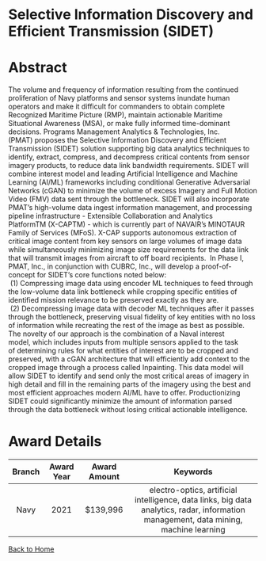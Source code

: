 
Selective Information Discovery and Efficient Transmission (SIDET)
==================================================================

# Abstract


The volume and frequency of information resulting from the continued proliferation of Navy platforms and sensor systems inundate human operators and make it difficult for commanders to obtain complete Recognized Maritime Picture (RMP), maintain actionable Maritime Situational Awareness (MSA), or make fully informed time-dominant decisions. Programs Management Analytics & Technologies, Inc. (PMAT) proposes the Selective Information Discovery and Efficient Transmission (SIDET) solution supporting big data analytics techniques to identify, extract, compress, and decompress critical contents from sensor imagery products, to reduce data link bandwidth requirements. SIDET will combine interest model and leading Artificial Intelligence and Machine Learning (AI/ML) frameworks including conditional Generative Adversarial Networks (cGAN) to minimize the volume of excess Imagery and Full Motion Video (FMV) data sent through the bottleneck. SIDET will also incorporate PMAT’s high-volume data ingest information management, and processing pipeline infrastructure - Extensible Collaboration and Analytics PlatformTM (X-CAPTM) - which is currently part of NAVAIR’s MINOTAUR Family of Services (MFoS). X-CAP supports autonomous extraction of critical image content from key sensors on large volumes of image data while simultaneously minimizing image size requirements for the data link that will transmit images from aircraft to off board recipients.  In Phase I, PMAT, Inc., in conjunction with CUBRC, Inc., will develop a proof-of-concept for SIDET’s core functions noted below:  (1) Compressing image data using encoder ML techniques to feed through the low-volume data link bottleneck while cropping specific entities of identified mission relevance to be preserved exactly as they are.  (2) Decompressing image data with decoder ML techniques after it passes through the bottleneck, preserving visual fidelity of key entities with no loss of information while recreating the rest of the image as best as possible. The novelty of our approach is the combination of a Naval interest model, which includes inputs from multiple sensors applied to the task of determining rules for what entities of interest are to be cropped and preserved, with a cGAN architecture that will efficiently add context to the cropped image through a process called Inpainting. This data model will allow SIDET to identify and send only the most critical areas of imagery in high detail and fill in the remaining parts of the imagery using the best and most efficient approaches modern AI/ML have to offer. Productionizing SIDET could significantly minimize the amount of information parsed through the data bottleneck without losing critical actionable intelligence.  

# Award Details

|Branch|Award Year|Award Amount|Keywords|
| :---: | :---: | :---: | :---: |
|Navy|2021|$139,996|electro-optics, artificial intelligence, data links, big data analytics, radar, information management, data mining, machine learning|
  
  


[Back to Home](https://github.com/chrischow/dod_sbir_awards#2187)